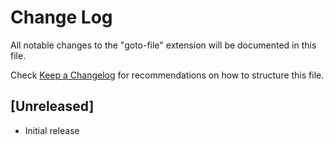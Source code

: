 # Change Log

All notable changes to the "goto-file" extension will be documented in this file.

Check [Keep a Changelog](http://keepachangelog.com/) for recommendations on how to structure this file.

## [Unreleased]

- Initial release